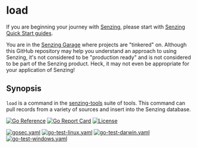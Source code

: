 # load

If you are beginning your journey with
[Senzing](https://senzing.com/),
please start with
[Senzing Quick Start guides](https://docs.senzing.com/quickstart/).

You are in the
[Senzing Garage](https://github.com/senzing-garage)
where projects are "tinkered" on.
Although this GitHub repository may help you understand an approach to using Senzing,
it's not considered to be "production ready" and is not considered to be part of the Senzing product.
Heck, it may not even be appropriate for your application of Senzing!

## Synopsis

`load` is a command in the
[senzing-tools](https://github.com/senzing-garage/senzing-tools)
suite of tools.
This command can pull records from a variety of sources and insert into the Senzing database.

[![Go Reference](https://pkg.go.dev/badge/github.com/senzing-garage/load.svg)](https://pkg.go.dev/github.com/senzing-garage/load)
[![Go Report Card](https://goreportcard.com/badge/github.com/senzing-garage/load)](https://goreportcard.com/report/github.com/senzing-garage/load)
[![License](https://img.shields.io/badge/License-Apache2-brightgreen.svg)](https://github.com/senzing-garage/load/blob/main/LICENSE)

[![gosec.yaml](https://github.com/senzing-garage/load/actions/workflows/gosec.yaml/badge.svg)](https://github.com/senzing-garage/load/actions/workflows/gosec.yaml)
[![go-test-linux.yaml](https://github.com/senzing-garage/load/actions/workflows/go-test-linux.yaml/badge.svg)](https://github.com/senzing-garage/load/actions/workflows/go-test-linux.yaml)
[![go-test-darwin.yaml](https://github.com/senzing-garage/load/actions/workflows/go-test-darwin.yaml/badge.svg)](https://github.com/senzing-garage/load/actions/workflows/go-test-darwin.yaml)
[![go-test-windows.yaml](https://github.com/senzing-garage/load/actions/workflows/go-test-windows.yaml/badge.svg)](https://github.com/senzing-garage/load/actions/workflows/go-test-windows.yaml)
